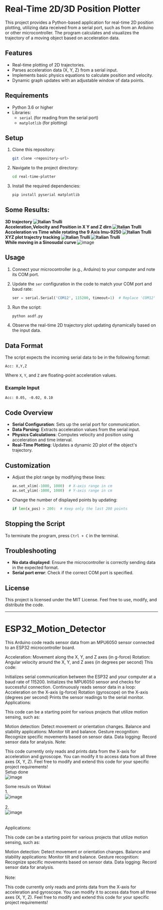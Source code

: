 # Real-Time 2D/3D Position Plotter

This project provides a Python-based application for real-time 2D position plotting, utilizing data received from a serial port, such as from an Arduino or other microcontroller. The program calculates and visualizes the trajectory of a moving object based on acceleration data.

## Features

- Real-time plotting of 2D trajectories.
- Parses acceleration data (X, Y, Z) from a serial input.
- Implements basic physics equations to calculate position and velocity.
- Dynamic graph updates with an adjustable window of data points.

## Requirements

- Python 3.6 or higher
- Libraries:
  - `serial` (for reading from the serial port)
  - `matplotlib` (for plotting)

## Setup

1. Clone this repository:

   ```bash
   git clone <repository-url>
   ```

2. Navigate to the project directory:

   ```bash
   cd real-time-plotter
   ```

3. Install the required dependencies:

   ```bash
   pip install pyserial matplotlib
   ```

## Some Results:
<b> 3D trajectory
<img src="3d trj_with gravity.png" alt="Italian Trulli">
<br />
Acceleration,Velocity and Position in X Y and Z dirn
<img src="Acc_Vel_Pos.png" alt="Italian Trulli">
<br />
Acceleration vs Time while rotating the 9 Axis Imu-9250
<img src="Figure_1.png" alt="Italian Trulli">
<br />
XYZ plot trajectry tracking 
<img src="XYZplot_with gravity.png" alt="Italian Trulli">
<img src="X_y_Z.png" alt="Italian Trulli">
<br />
While moving in a Sinosudal curve </b>
![image](https://github.com/user-attachments/assets/3ff0a375-937d-4cc7-94c0-09871b688dc1)


## Usage

1. Connect your microcontroller (e.g., Arduino) to your computer and note its COM port.

2. Update the `ser` configuration in the code to match your COM port and baud rate:

   ```python
   ser = serial.Serial('COM12', 115200, timeout=1)  # Replace 'COM12' with your port
   ```

3. Run the script:

   ```bash
   python asdf.py
   ```

4. Observe the real-time 2D trajectory plot updating dynamically based on the input data.

## Data Format

The script expects the incoming serial data to be in the following format:

```
Acc: X,Y,Z
```

Where `X`, `Y`, and `Z` are floating-point acceleration values.

### Example Input

```
Acc: 0.05, -0.02, 0.10
```

## Code Overview

- **Serial Configuration**: Sets up the serial port for communication.
- **Data Parsing**: Extracts acceleration values from the serial input.
- **Physics Calculations**: Computes velocity and position using acceleration and time interval.
- **Real-Time Plotting**: Updates a dynamic 2D plot of the object's trajectory.

## Customization

- Adjust the plot range by modifying these lines:
  ```python
  ax.set_xlim(-1000, 1000)  # X-axis range in cm
  ax.set_ylim(-1000, 1000)  # Y-axis range in cm
  ```
- Change the number of displayed points by updating:
  ```python
  if len(x_pos) > 200:  # Keep only the last 200 points
  ```

## Stopping the Script

To terminate the program, press `Ctrl + C` in the terminal.

## Troubleshooting

- **No data displayed**: Ensure the microcontroller is correctly sending data in the expected format.
- **Serial port error**: Check if the correct COM port is specified.

## License

This project is licensed under the MIT License. Feel free to use, modify, and distribute the code.

---



# ESP32_Motion_Detector
This Arduino code reads sensor data from an MPU6050 sensor connected to an ESP32 microcontroller board.



Acceleration: Movement along the X, Y, and Z axes (in g-force)
Rotation: Angular velocity around the X, Y, and Z axes (in degrees per second)
This code:

Initializes serial communication between the ESP32 and your computer at a baud rate of 115200.
Initializes the MPU6050 sensor and checks for successful connection.
Continuously reads sensor data in a loop:
Acceleration on the X-axis (g-force)
Rotation (gyroscope) on the X-axis (degrees per second)
Prints the sensor readings to the serial monitor.
Applications:

This code can be a starting point for various projects that utilize motion sensing, such as:

Motion detection: Detect movement or orientation changes.
Balance and stability applications: Monitor tilt and balance.
Gesture recognition: Recognize specific movements based on sensor data.
Data logging: Record sensor data for analysis.
Note:

This code currently only reads and prints data from the X-axis for acceleration and gyroscope. You can modify it to access data from all three axes (X, Y, Z).
Feel free to modify and extend this code for your specific project requirements!
<br>
Setup done
<br>
![image](https://github.com/guptuv/ESP32_Motion_Detector/assets/116263507/3beb5457-6cda-493c-8ef2-fbfd2c2d319a)

Some resuls on Wokwi
<br>
1.
<br>
![image](https://github.com/guptuv/ESP32_Motion_Detector/assets/116263507/b073072b-b836-4c79-8f56-32ac5a874961)
<br>
<br>
2.
<br>
![image](https://github.com/guptuv/ESP32_Motion_Detector/assets/116263507/64d3d08e-9177-4a3d-8c5a-1f7d00e3d550)
<br>
<br>
<br>
Applications:

This code can be a starting point for various projects that utilize motion sensing, such as:

Motion detection: Detect movement or orientation changes.
Balance and stability applications: Monitor tilt and balance.
Gesture recognition: Recognize specific movements based on sensor data.
Data logging: Record sensor data for analysis.
<br>
<br>
Note:

This code currently only reads and prints data from the X-axis for acceleration and gyroscope. You can modify it to access data from all three axes (X, Y, Z).
Feel free to modify and extend this code for your specific project requirements!

